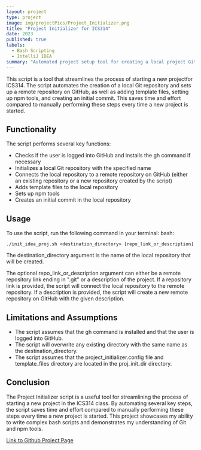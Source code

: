 ```yaml
---
layout: project
type: project
image: img/projectPics/Project_Initializer.png
title: "Project Initializer for ICS314"
date: 2023
published: true
labels:
  - Bash Scripting
  - IntelliJ IDEA
summary: "Automated project setup tool for creating a local project Git repository containing template files and connecting it to remote repository on GitHub."
---
```

This script is a tool that streamlines the process of starting a new projectfor ICS314. The script automates the creation of a local Git repository and sets up a remote repository on GitHub, as well as adding template files, setting up npm tools, and creating an initial commit. This saves time and effort compared to manually performing these steps every time a new project is started.

## Functionality
The script performs several key functions:
- Checks if the user is logged into GitHub and installs the gh command if necessary
- Initializes a local Git repository with the specified name
- Connects the local repository to a remote repository on GitHub (either an existing repository or a new repository created by the script)
- Adds template files to the local repository
- Sets up npm tools
- Creates an initial commit in the local repository

## Usage
To use the script, run the following command in your terminal:
bash:
```
./init_idea_proj.sh <destination_directory> [repo_link_or_description]
```

The destination_directory argument is the name of the local repository that will be created.

The optional repo_link_or_description argument can either be a remote repository link ending in ".git" or a description of the project. If a repository link is provided, the script will connect the local repository to the remote repository. If a description is provided, the script will create a new remote repository on GitHub with the given description.

## Limitations and Assumptions
- The script assumes that the gh command is installed and that the user is logged into GitHub.
- The script will overwrite any existing directory with the same name as the destination_directory.
- The script assumes that the project_initializer.config file and template_files directory are located in the proj_init_dir directory.

## Conclusion
The Project Initializer script is a useful tool for streamlining the process of starting a new project in the ICS314 class. By automating several key steps, the script saves time and effort compared to manually performing these steps every time a new project is started. This project showcases my ability to write complex bash scripts and demonstrates my understanding of Git and npm tools.

[Link to Github Project Page](https://github.com/CalebMueller-UH/IDEA_Project_Initializer)
